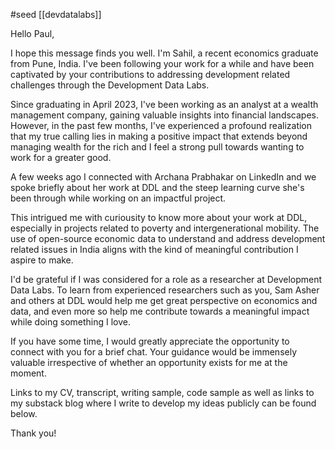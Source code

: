 #seed 
[[devdatalabs]] 

Hello Paul,

I hope this message finds you well. I'm Sahil, a recent economics graduate from Pune, India. I've been following your work for a while and have been captivated by your contributions to addressing development related challenges through the Development Data Labs. 

Since graduating in April 2023, I've been working as an analyst at a wealth management company, gaining valuable insights into financial landscapes. However, in the past few months, I've experienced a profound realization that my true calling lies in making a positive impact that extends beyond managing wealth for the rich and I feel a strong pull towards wanting to work for a greater good. 

A few weeks ago I connected with Archana Prabhakar on LinkedIn and we spoke briefly about her work at DDL and the steep learning curve she's been through while working on an impactful project. 

This intrigued me with curiousity to know more about your work at DDL, especially in projects related to poverty and intergenerational mobility. The use of open-source economic data to understand and address development related issues in India aligns with the kind of meaningful contribution I aspire to make.

I'd be grateful if I was considered for a role as a researcher at Development Data Labs. To learn from experienced researchers such as you, Sam Asher and others at DDL would help me get great perspective on economics and data, and even more so help me contribute towards a meaningful impact while doing something I love. 

If you have some time, I would greatly appreciate the opportunity to connect with you for a brief chat. Your guidance would be immensely valuable irrespective of whether an opportunity exists for me at the moment.

Links to my CV, transcript, writing sample, code sample as well as links to my substack blog where I write to develop my ideas publicly can be found below. 

Thank you!